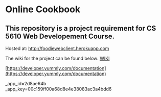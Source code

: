 # Online Cookbook
This repository is a project requirement for CS 5610 Web Developement Course.
---

Hosted at: http://foodiewebclient.herokuapp.com

The wiki for the project can be found below:
[WIKI](https://github.ccs.neu.edu/farha/cs5610_fall_2018_zhang_jawed_dafader/wiki)


[https://developer.yummly.com/documentation](https://developer.yummly.com/documentation)  

_app_id=2d8ae64b  
_app_key=00c159ff00a68d8e4e38083ac3a4bdd6

